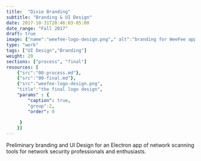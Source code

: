 ```yaml
---
title:  "Dixie Branding"
subtitle: "Branding & UI Design"
date: 2017-10-31T20:46:03-05:00
date_range: "Fall 2017"
draft: true
image: {"name":"weefee-logo-design.png"," alt":"branding for WeeFee app"}
type: "work"
tags: ["UI Design","Branding"]
weight: 20
sections: ["process", "final"]
resources: [
    {"src":"00-process.md"},
    {"src":"00-final.md"},
    {"src":"weefee-logo-design.png",
    "title":"the final logo design",
    "params" : {
        "caption": true,
        "group":2,
        "order": 0
   
     }
    }]
---
```

Preliminary branding and UI Design for an Electron app of network scanning tools for network security professionals and enthusiasts.